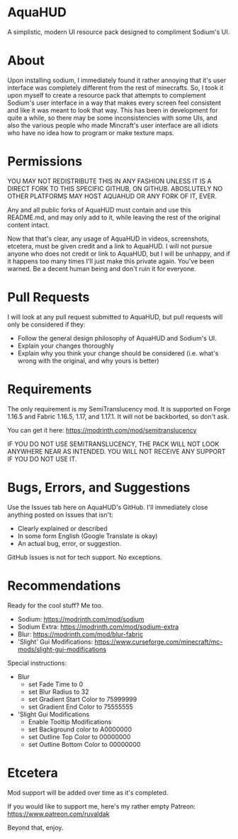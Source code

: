 # AquaHUD
A simplistic, modern UI resource pack designed to compliment Sodium's UI.

# About
Upon installing sodium, I immediately found it rather annoying that it's user interface was completely different from the rest of minecrafts. So, I took it upon myself to create a resource pack that attempts to complement Sodium's user interface in a way that makes every screen feel consistent and like it was meant to look that way. This has been in development for quite a while, so there may be some inconsistencies with some UIs, and also the various people who made Mincraft's user interface are all idiots who have no idea how to program or make texture maps.

# Permissions
YOU MAY NOT REDISTRIBUTE THIS IN ANY FASHION UNLESS IT IS A DIRECT FORK TO THIS SPECIFIC GITHUB, ON GITHUB. ABOSLUTELY NO OTHER PLATFORMS MAY HOST AQUAHUD OR ANY FORK OF IT, EVER.

Any and all public forks of AquaHUD must contain and use this README.md, and may only add to it, while leaving the rest of the original content intact.

Now that that's clear, any usage of AquaHUD in videos, screenshots, etcetera, must be given credit and a link to AquaHUD. I will not pursue anyone who does not credit or link to AquaHUD, but I will be unhappy, and if it happens too many times I'll just make this private again. You've been warned. Be a decent human being and don't ruin it for everyone.

# Pull Requests
I will look at any pull request submitted to AquaHUD, but pull requests will only be considered if they:
 * Follow the general design philosophy of AquaHUD and Sodium's UI.
 * Explain your changes thoroughly
 * Explain why you think your change should be considered (i.e. what's wrong with the original, and why yours is better)

# Requirements
The only requirement is my SemiTranslucency mod. It is supported on Forge 1.16.5 and Fabric 1.16.5, 1.17, and 1.17.1. It will not be backborted, so don't ask.

You can get it here: https://modrinth.com/mod/semitranslucency

IF YOU DO NOT USE SEMITRANSLUCENCY, THE PACK WILL NOT LOOK ANYWHERE NEAR AS INTENDED. YOU WILL NOT RECEIVE ANY SUPPORT IF YOU DO NOT USE IT.

# Bugs, Errors, and Suggestions
Use the Issues tab here on AquaHUD's GitHub. I'll immediately close anything posted on Issues that isn't:
 * Clearly explained or described
 * In some form English (Google Translate is okay)
 * An actual bug, error, or suggestion.

GitHub Issues is not for tech support. No exceptions.

# Recommendations
Ready for the cool stuff? Me too.

 * Sodium: https://modrinth.com/mod/sodium
 * Sodium Extra: https://modrinth.com/mod/sodium-extra
 * Blur: https://modrinth.com/mod/blur-fabric
 * 'Slight' Gui Modifications: https://www.curseforge.com/minecraft/mc-mods/slight-gui-modifications

Special instructions:

 * Blur
      * set Fade Time to 0
      * set Blur Radius to 32
      * set Gradient Start Color to 75999999
      * set Gradient End Color to 75555555
 * 'Slight Gui Modifications
      * Enable Tooltip Modifications
      * set Background color to A0000000
      * set Outline Top Color to 00000000
      * set Outline Bottom Color to 00000000

# Etcetera

Mod support will be added over time as it's completed.

If you would like to support me, here's my rather empty Patreon: https://www.patreon.com/ruvaldak

Beyond that, enjoy.

